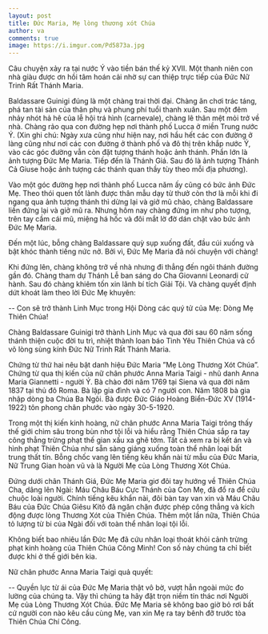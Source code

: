 ```yaml
---
layout: post
title: Đức Maria, Mẹ lòng thương xót Chúa
author: va
comments: true
image: https://i.imgur.com/Pd5873a.jpg
---
```


Câu chuyện xảy ra tại nước Ý vào tiền bán thế kỷ XVII. Một thanh niên con nhà giàu được ơn hồi tâm hoán cải nhờ sự can thiệp trực tiếp của Đức Nữ Trinh Rất Thánh Maria.

Baldassare Guinigi đúng là một chàng trai thời đại. Chàng ăn chơi trác táng, phá tan tài sản của thân phụ và phung phí tuổi thanh xuân. Sau một đêm nhảy nhót hả hê của lễ hội trá hình (carnevale), chàng lê thân mệt mỏi trở về nhà. Chàng rảo qua con đường hẹp nơi thành phố Lucca ở miền Trung nước Ý. (Xin ghi chú: Ngày xưa cũng như hiện nay, nơi hầu hết các con đường ở làng cũng như nơi các con đường ở thành phố và đô thị trên khắp nước Ý, vào các góc đường vẫn còn đặt tượng thánh hoặc ảnh thánh. Phần lớn là ảnh tượng Đức Mẹ Maria. Tiếp đến là Thánh Giá. Sau đó là ảnh tượng Thánh Cả Giuse hoặc ảnh tượng các thánh quan thầy tùy theo mỗi địa phương).

Vào một góc đường hẹp nơi thành phố Lucca năm ấy cũng có bức ảnh Đức Mẹ. Theo thói quen tốt lành được thân mẫu dạy từ thưở còn thơ là mỗi khi đi ngang qua ảnh tượng thánh thì dừng lại và giở mũ chào, chàng Baldassare liền đứng lại và giở mũ ra. Nhưng hôm nay chàng đứng im như pho tượng, trên tay cầm cái mũ, miệng há hốc và đôi mắt lờ đờ dán chặt vào bức ảnh Đức Mẹ Maria.

Đến một lúc, bỗng chàng Baldassare quỳ sụp xuống đất, đầu cúi xuống và bật khóc thành tiếng nức nở. Bởi vì, Đức Mẹ Maria đã nói chuyện với chàng!

Khi đứng lên, chàng không trở về nhà nhưng đi thẳng đến ngôi thánh đường gần đó. Chàng tham dự Thánh Lễ ban sáng do Cha Giovanni Leonardi cử hành. Sau đó chàng khiêm tốn xin lãnh bí tích Giải Tội. Và chàng quyết định dứt khoát làm theo lời Đức Mẹ khuyên:

-- Con sẽ trở thành Linh Mục trong Hội Dòng các quý tử của Mẹ: Dòng Mẹ Thiên Chúa!

Chàng Baldassare Guinigi trở thành Linh Mục và qua đời sau 60 năm sống thánh thiện cuộc đời tu trì, nhiệt thành loan báo Tình Yêu Thiên Chúa và cổ võ lòng sùng kính Đức Nữ Trinh Rất Thánh Maria.

Chứng từ thứ hai nêu bật danh hiệu Đức Maria ”Mẹ Lòng Thương Xót Chúa”. Chứng từ qua thị kiến của nữ chân phước Anna Maria Taigi - nhũ danh Anna Maria Giannetti - người Ý. Bà chào đời năm 1769 tại Siena và qua đời năm 1837 tại thủ đô Roma. Bà lập gia đình và có 7 người con. Năm 1808 bà gia nhập dòng ba Chúa Ba Ngôi. Bà được Đức Giáo Hoàng Biển-Đức XV (1914-1922) tôn phong chân phước vào ngày 30-5-1920.

Trong một thị kiến kinh hoàng, nữ chân phước Anna Maria Taigi trông thấy thế giới chìm sâu trong bùn nhơ tội lỗi và hiểu rằng Thiên Chúa sắp ra tay công thẳng trừng phạt thế gian xấu xa ghê tởm. Tất cả xem ra bị kết án và hình phạt Thiên Chúa như sẵn sàng giáng xuống toàn thể nhân loại bất trung thất tín. Bỗng chốc vang lên tiếng kêu khẩn nài từ mẫu của Đức Maria, Nữ Trung Gian hoàn vũ và là Người Mẹ của Lòng Thương Xót Chúa.

Đứng dưới chân Thánh Giá, Đức Mẹ Maria giơ đôi tay hướng về Thiên Chúa Cha, dâng lên Ngài: Máu Châu Báu Cực Thánh của Con Mẹ, đã đổ ra để cứu chuộc loài người. Chính tiếng kêu khẩn nài, đôi bàn tay van xin và Máu Châu Báu của Đức Chúa Giêsu Kitô đã ngăn chặn được phép công thẳng và kích động được lòng Thương Xót của Thiên Chúa. Thêm một lần nữa, Thiên Chúa tỏ lượng từ bi của Ngài đối với toàn thể nhân loại tội lỗi.

Không biết bao nhiêu lần Đức Mẹ đã cứu nhân loại thoát khỏi cảnh trừng phạt kinh hoàng của Thiên Chúa Công Minh! Con số này chúng ta chỉ biết được khi ở thế giới bên kia.

Nữ chân phước Anna Maria Taigi quả quyết:

-- Quyền lực từ ái của Đức Mẹ Maria thật vô bờ, vượt hẳn ngoài mức đo lường của chúng ta. Vậy thì chúng ta hãy đặt trọn niềm tín thác nơi Người Mẹ của Lòng Thương Xót Chúa. Đức Mẹ Maria sẽ không bao giờ bỏ rơi bất cứ người con nào kêu cầu cùng Mẹ, van xin Mẹ ra tay bênh đỡ trước tòa Thiên Chúa Chí Công.
